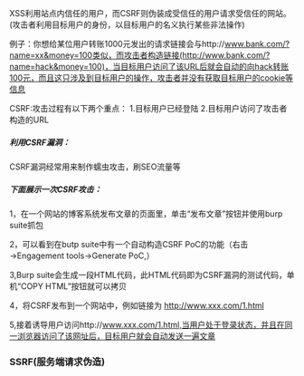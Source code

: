 XSS利用站点内信任的用户，而CSRF则伪装成受信任的用户请求受信任的网站。(攻击者利用目标用户的身份，以目标用户的名义执行某些非法操作)


例子：你想给某位用户转账1000元发出的请求链接会与http://www.bank.com/?name=xx&money=100类似，而攻击者构造链接(http://www.bank.com/?name=hack&money=100)，当目标用户访问了该URL后就会自动的向hack转账100元，而且这只涉及到目标用户的操作，攻击者并没有获取目标用户的cookie等信息

CSRF:攻击过程有以下两个重点：
    1.目标用户已经登陆
    2.目标用户访问了攻击者构造的URL


##### 利用CSRF漏洞：
CSRF漏洞经常用来制作蠕虫攻击，刷SEO流量等
##### 下面展示一次CSRF攻击：
1，在一个网站的博客系统发布文章的页面里，单击“发布文章”按钮并使用burp suite抓包

2，可以看到在butp suite中有一个自动构造CSRF PoC的功能（右击→Engagement tools→Generate PoC,）

3,Burp suite会生成一段HTML代码，此HTML代码即为CSRF漏洞的测试代码，单机“COPY HTML”按钮就可以拷贝

4，将CSRF发布到一个网站中，例如链接为 http://www.xxx.com/1.html

5,接着诱导用户访问http://www.xxx.com/1.html,当用户处于登录状态，并且在同一浏览器访问了该网址后，目标用户就会自动发送一遍文章


### SSRF(服务端请求伪造)
